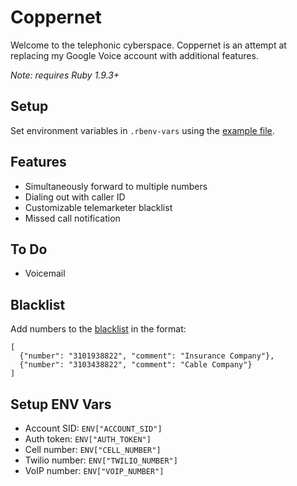 # Coppernet

Welcome to the telephonic cyberspace. Coppernet is an attempt at replacing my Google Voice account with additional features.

*Note: requires Ruby 1.9.3+*

## Setup
Set environment variables in `.rbenv-vars` using the [example file](https://github.com/adr-enal-in/coppernet/blob/master/example.rbenv-vars).

## Features
- Simultaneously forward to multiple numbers
- Dialing out with caller ID
- Customizable telemarketer blacklist
- Missed call notification

## To Do
- Voicemail

## Blacklist
Add numbers to the [blacklist](https://gist.github.com/adr-enal-in/5578514) in the format:

```
[
  {"number": "3101938822", "comment": "Insurance Company"},
  {"number": "3103438822", "comment": "Cable Company"}
]
```

## Setup ENV Vars
- Account SID: `ENV["ACCOUNT_SID"]`
- Auth token: `ENV["AUTH_TOKEN"]`
- Cell number: `ENV["CELL_NUMBER"]`
- Twilio number: `ENV["TWILIO_NUMBER"]`
- VoIP number: `ENV["VOIP_NUMBER"]`
